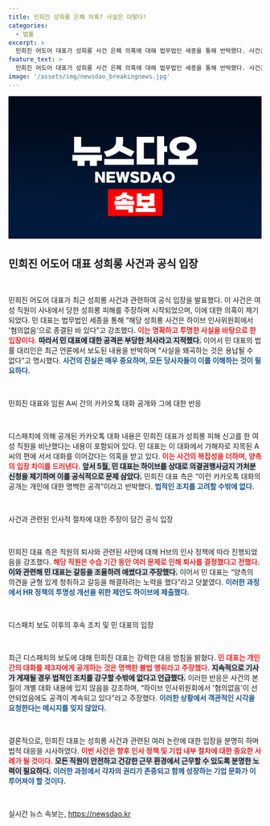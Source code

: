 ```yaml
---
title: 민희진 성희롱 은폐 의혹? 사실은 이렇다!
categories:
  - 법률
excerpt: >
  민희진 어도어 대표가 성희롱 사건 은폐 의혹에 대해 법무법인 세종을 통해 반박했다. 사건은 하이브 인사위원회에서 ‘혐의없음’으로 결론났으며, 대화 내용 공개에 대해선 강경 대응 방침을 밝혔다.
feature_text: >
  민희진 어도어 대표가 성희롱 사건 은폐 의혹에 대해 법무법인 세종을 통해 반박했다. 사건은 하이브 인사위원회에서 ‘혐의없음’으로 결론났으며, 대화 내용 공개에 대해선 강경 대응 방침을 밝혔다.
image: '/assets/img/newsdao_breakingnews.jpg'
---
```


<p><img src="/assets/img/newsdao_breakingnews.jpg" alt="ontimetimes 속보" /></p>

<h2 data-ke-size="size26">민희진 어도어 대표 성희롱 사건과 공식 입장</h2>

<p data-ke-size="size16">&nbsp;</p>

<p>민희진 어도어 대표가 최근 성희롱 사건과 관련하여 공식 입장을 발표했다. 이 사건은 여성 직원이 사내에서 당한 성희롱 피해를 주장하며 시작되었으며, 이에 대한 의혹이 제기되었다. 민 대표는 법무법인 세종을 통해 “해당 성희롱 사건은 하이브 인사위원회에서 '혐의없음'으로 종결된 바 있다”고 강조했다. <b><span style="color: #ee2323;">이는 명확하고 투명한 사실을 바탕으로 한 입장이다.</span></b> <b><span style="background-color: #21538527;">따라서 민 대표에 대한 공격은 부당한 처사라고 지적했다.</span></b> 이어서 민 대표의 법률 대리인은 최근 언론에서 보도된 내용을 반박하며 “사실을 왜곡하는 것은 용납될 수 없다”고 명시했다. <b><span style="color: #1a5490;">사건의 진실은 매우 중요하며, 모든 당사자들이 이를 이해하는 것이 필요하다.</span></b></p>

<p data-ke-size="size16">&nbsp;</p>

<p>민희진 대표와 임원 A씨 간의 카카오톡 대화 공개와 그에 대한 반응</p>

<p data-ke-size="size16">&nbsp;</p>

<p>디스패치에 의해 공개된 카카오톡 대화 내용은 민희진 대표가 성희롱 피해 신고를 한 여성 직원을 비난했다는 내용이 포함되어 있다. 민 대표는 이 대화에서 가해자로 지목된 A씨의 편에 서서 대화를 이어갔다는 의혹을 받고 있다. <b><span style="color: #ee2323;">이는 사건의 복잡성을 더하며, 양측의 입장 차이를 드러낸다.</span></b> <b><span style="background-color: #21538527;">앞서 5월, 민 대표는 하이브를 상대로 의결권행사금지 가처분 신청을 제기하며 이를 공식적으로 문제 삼았다.</span></b> 민희진 대표 측은 “이런 카카오톡 대화의 공개는 개인에 대한 명백한 공격”이라고 반박했다. <b><span style="color: #1a5490;">법적인 조치를 고려할 수밖에 없다.</span></b></p>

<p data-ke-size="size16">&nbsp;</p>

<p>사건과 관련된 인사적 절차에 대한 주장이 담긴 공식 입장</p>

<p data-ke-size="size16">&nbsp;</p>

<p>민희진 대표 측은 직원의 퇴사와 관련된 사안에 대해 H브의 인사 정책에 따라 진행되었음을 강조했다. <b><span style="color: #ee2323;">해당 직원은 수습 기간 동안 여러 문제로 인해 퇴사를 결정했다고 전했다.</span></b> <b><span style="background-color: #21538527;">이와 관련해 민 대표는 갈등을 조율하려 애썼다고 주장했다.</span></b> 이어서 민 대표는 “양측의 의견을 균형 있게 청취하고 갈등을 해결하려는 노력을 했다”라고 덧붙였다. <b><span style="color: #1a5490;">이러한 과정에서 HR 정책의 투명성 개선을 위한 제안도 하이브에 제출했다.</span></b></p>

<p data-ke-size="size16">&nbsp;</p>

<p>디스패치 보도 이후의 후속 조치 및 민 대표의 입장</p>

<p data-ke-size="size16">&nbsp;</p>

<p>최근 디스패치의 보도에 대해 민희진 대표는 강력한 대응 방침을 밝혔다. <b><span style="color: #ee2323;">민 대표는 개인 간의 대화를 제3자에게 공개하는 것은 명백한 불법 행위라고 주장했다.</span></b> <b><span style="background-color: #21538527;">지속적으로 기사가 게재될 경우 법적인 조치를 강구할 수밖에 없다고 언급했다.</span></b> 이러한 반응은 사건의 본질이 개별 대화 내용에 있지 않음을 강조하며, “하이브 인사위원회에서 '혐의없음'이 선언되었음에도 공격이 계속되고 있다”라고 주장했다. <b><span style="color: #1a5490;">이러한 상황에서 객관적인 시각을 요청한다는 메시지를 잊지 않았다.</span></b></p>

<p data-ke-size="size16">&nbsp;</p>

<p>결론적으로, 민희진 대표는 성희롱 사건과 관련된 여러 논란에 대한 입장을 분명히 하며 법적 대응을 시사하였다. <b><span style="color: #ee2323;">이번 사건은 향후 인사 정책 및 기업 내부 절차에 대한 중요한 사례가 될 것이다.</span></b> <b><span style="background-color: #21538527;">모든 직원이 안전하고 건강한 근무 환경에서 근무할 수 있도록 분명한 노력이 필요하다.</span></b> <b><span style="color: #1a5490;">이러한 과정에서 각자의 권리가 존중되고 함께 성장하는 기업 문화가 이루어져야 할 것이다.</span></b></p>

<p data-ke-size="size16">&nbsp;</p>
실시간 뉴스 속보는, <a href="https://newsdao.kr" rel="dofollow">https://newsdao.kr</a>


